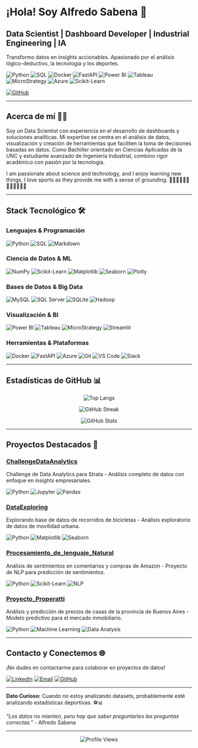 # ¡Hola! Soy Alfredo Sabena 👋

## Data Scientist | Dashboard Developer | Industrial Engineering | IA

Transformo datos en insights accionables. Apasionado por el análisis lógico-deductivo, la tecnología y los deportes.

![Python](https://img.shields.io/badge/Python-3776AB?style=flat&logo=python&logoColor=white)
![SQL](https://img.shields.io/badge/SQL-4479A1?style=flat&logo=postgresql&logoColor=white)
![Docker](https://img.shields.io/badge/Docker-2496ED?style=flat&logo=docker&logoColor=white)
![FastAPI](https://img.shields.io/badge/FastAPI-009688?style=flat&logo=fastapi&logoColor=white)
![Power BI](https://img.shields.io/badge/Power%20BI-F2C811?style=flat&logo=powerbi&logoColor=black)
![Tableau](https://img.shields.io/badge/Tableau-E97627?style=flat&logo=tableau&logoColor=white)
![MicroStrategy](https://img.shields.io/badge/MicroStrategy-D9232E?style=flat&logo=microstrategy&logoColor=white)
![Azure](https://img.shields.io/badge/Azure-0078D4?style=flat&logo=microsoftazure&logoColor=white)
![Scikit-Learn](https://img.shields.io/badge/Scikit--Learn-F7931E?style=flat&logo=scikitlearn&logoColor=white)

[![GitHub](https://img.shields.io/badge/GitHub-panasabena-181717?style=flat&logo=github&logoColor=white)](https://github.com/panasabena)

---

## Acerca de mí 👨‍💻

Soy un Data Scientist con experiencia en el desarrollo de dashboards y soluciones analíticas. Mi expertise se centra en el análisis de datos, visualización y creación de herramientas que faciliten la toma de decisiones basadas en datos. Como Bachiller orientado en Ciencias Aplicadas de la UNC y estudiante avanzado de Ingeniería Industrial, combino rigor académico con pasión por la tecnología. 

I am passionate about science and technology, and I enjoy learning new things. I love sports as they provide me with a sense of grounding. 🏋🏻🏋🏻🚴🏽🏊🏼🏉🏃🏻🎾

---

## Stack Tecnológico 🛠️

### Lenguajes & Programación
![Python](https://img.shields.io/badge/Python-3776AB?style=flat&logo=python&logoColor=white)
![SQL](https://img.shields.io/badge/SQL-4479A1?style=flat&logo=postgresql&logoColor=white)
![Markdown](https://img.shields.io/badge/Markdown-000000?style=flat&logo=markdown&logoColor=white)

### Ciencia de Datos & ML
![NumPy](https://img.shields.io/badge/NumPy-013243?style=flat&logo=numpy&logoColor=white)
![Scikit-Learn](https://img.shields.io/badge/Scikit--Learn-F7931E?style=flat&logo=scikitlearn&logoColor=white)
![Matplotlib](https://img.shields.io/badge/Matplotlib-11557C?style=flat&logo=matplotlib&logoColor=white)
![Seaborn](https://img.shields.io/badge/Seaborn-3776AB?style=flat&logo=python&logoColor=white)
![Plotly](https://img.shields.io/badge/Plotly-3F4F75?style=flat&logo=plotly&logoColor=white)

### Bases de Datos & Big Data
![MySQL](https://img.shields.io/badge/MySQL-4479A1?style=flat&logo=mysql&logoColor=white)
![SQL Server](https://img.shields.io/badge/SQL%20Server-CC2927?style=flat&logo=microsoftsqlserver&logoColor=white)
![SQLite](https://img.shields.io/badge/SQLite-003B57?style=flat&logo=sqlite&logoColor=white)
![Hadoop](https://img.shields.io/badge/Hadoop-66CCFF?style=flat&logo=apachehadoop&logoColor=black)

### Visualización & BI
![Power BI](https://img.shields.io/badge/Power%20BI-F2C811?style=flat&logo=powerbi&logoColor=black)
![Tableau](https://img.shields.io/badge/Tableau-E97627?style=flat&logo=tableau&logoColor=white)
![MicroStrategy](https://img.shields.io/badge/MicroStrategy-D9232E?style=flat&logo=microstrategy&logoColor=white)
![Streamlit](https://img.shields.io/badge/Streamlit-FF4B4B?style=flat&logo=streamlit&logoColor=white)

### Herramientas & Plataformas
![Docker](https://img.shields.io/badge/Docker-2496ED?style=flat&logo=docker&logoColor=white)
![FastAPI](https://img.shields.io/badge/FastAPI-009688?style=flat&logo=fastapi&logoColor=white)
![Azure](https://img.shields.io/badge/Azure-0078D4?style=flat&logo=microsoftazure&logoColor=white)
![Git](https://img.shields.io/badge/Git-F05032?style=flat&logo=git&logoColor=white)
![VS Code](https://img.shields.io/badge/VS%20Code-007ACC?style=flat&logo=visualstudiocode&logoColor=white)
![Slack](https://img.shields.io/badge/Slack-4A154B?style=flat&logo=slack&logoColor=white)

---

## Estadísticas de GitHub 📊

<div align="center">

![Top Langs](https://github-readme-stats.vercel.app/api/top-langs/?username=panasabena&layout=compact&theme=radical&hide_border=true)

![GitHub Streak](https://streak-stats.demolab.com/?user=panasabena&theme=radical&hide_border=true)

![GitHub Stats](https://github-readme-stats.vercel.app/api?username=panasabena&show_icons=true&theme=radical&hide_border=true)

</div>

---

## Proyectos Destacados 🚀

### [ChallengeDataAnalytics](https://github.com/panasabena/ChallengeDataAnalytics)
Challenge de Data Analytics para Strata - Análisis completo de datos con enfoque en insights empresariales.

![Python](https://img.shields.io/badge/Python-3776AB?style=flat&logo=python&logoColor=white)
![Jupyter](https://img.shields.io/badge/Jupyter-F37626?style=flat&logo=jupyter&logoColor=white)
![Pandas](https://img.shields.io/badge/Pandas-150458?style=flat&logo=pandas&logoColor=white)

### [DataExploring](https://github.com/panasabena/DataExploring)
Explorando base de datos de recorridos de bicicletas - Análisis exploratorio de datos de movilidad urbana.

![Python](https://img.shields.io/badge/Python-3776AB?style=flat&logo=python&logoColor=white)
![Matplotlib](https://img.shields.io/badge/Matplotlib-11557C?style=flat&logo=matplotlib&logoColor=white)
![Seaborn](https://img.shields.io/badge/Seaborn-3776AB?style=flat&logo=python&logoColor=white)

### [Procesamiento_de_lenguaje_Natural](https://github.com/panasabena/Procesamiento_de_lenguaje_Natural)
Análisis de sentimientos en comentarios y compras de Amazon - Proyecto de NLP para predicción de sentimientos.

![Python](https://img.shields.io/badge/Python-3776AB?style=flat&logo=python&logoColor=white)
![Scikit-Learn](https://img.shields.io/badge/Scikit--Learn-F7931E?style=flat&logo=scikitlearn&logoColor=white)
![NLP](https://img.shields.io/badge/NLP-FF6B6B?style=flat&logo=python&logoColor=white)

### [Proyecto_Properatti](https://github.com/panasabena/Proyecto_Properatti)
Análisis y predicción de precios de casas de la provincia de Buenos Aires - Modelo predictivo para el mercado inmobiliario.

![Python](https://img.shields.io/badge/Python-3776AB?style=flat&logo=python&logoColor=white)
![Machine Learning](https://img.shields.io/badge/ML-FF6B6B?style=flat&logo=python&logoColor=white)
![Data Analysis](https://img.shields.io/badge/Data%20Analysis-4ECDC4?style=flat&logo=python&logoColor=white)

---

## Contacto y Conectemos 🌐

¡No dudes en contactarme para colaborar en proyectos de datos!

[![LinkedIn](https://img.shields.io/badge/LinkedIn-Francisco%20Alfredo%20Sabena-0077B5?style=flat&logo=linkedin&logoColor=white)](https://www.linkedin.com/in/francisco-alfredo-sabena/)
[![Email](https://img.shields.io/badge/Email-Contacto-D14836?style=flat&logo=gmail&logoColor=white)](mailto:panasabena@gmail.com)
[![GitHub](https://img.shields.io/badge/GitHub-panasabena-181717?style=flat&logo=github&logoColor=white)](https://github.com/panasabena)

---

**Dato Curioso:** Cuando no estoy analizando datasets, probablemente esté analizando estadísticas deportivas. ⚽📊

*"Los datos no mienten, pero hay que saber preguntarles las preguntas correctas."* - Alfredo Sabena

---

<div align="center">

![Profile Views](https://komarev.com/ghpvc/?username=panasabena&color=blueviolet&style=flat-square&label=Profile+Views)

</div>

